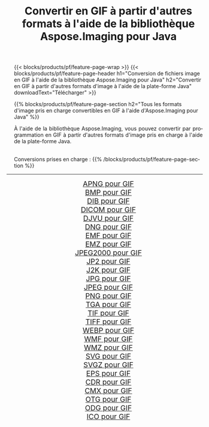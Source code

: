 ﻿---
title: Convertir en GIF à partir d'autres formats à l'aide de la bibliothèque Aspose.Imaging pour Java 
weight: 3920
url: /fr/java/conversion/to/gif 
lang: fr
langdirlevel: 2
locales: zh-hans,ja,it,ru,de,es,fr,nl,id,lt,pl,pt,vi,tr,ko,zh-hant,ar,hi,th,sv,cs,uk,he
description: En utilisant Aspose.Imaging, vous pouvez convertir en GIF à partir d'autres formats en utilisant Java
---

{{< blocks/products/pf/feature-page-wrap >}}
{{< blocks/products/pf/feature-page-header h1="Conversion de fichiers image en GIF à l'aide de la bibliothèque Aspose.Imaging pour Java" h2="Convertir en GIF à partir d'autres formats d'image à l'aide de la plate-forme Java" downloadText="Télécharger" >}}


{{% blocks/products/pf/feature-page-section  h2="Tous les formats d'image pris en charge convertibles en GIF à l'aide d'Aspose.Imaging pour Java" %}}
<p align=justify>À l'aide de la bibliothèque Aspose.Imaging, vous pouvez convertir par programmation en GIF à partir d'autres formats d'image pris en charge à l'aide de la plate-forme Java.</p>
<br/>
Conversions prises en charge :
{{% /blocks/products/pf/feature-page-section %}}
<div class="container-fluid productfamilypage bg-gray">
    <div class="convertypes bg-gray agp-content section">
        <div class="container">
		<hr style="margin-left:-20px;"/>
		<div class="row other-converters" style="gap: 10px;font-size: 19px;text-align:center;">
		    <div class='col-md-2 other-converter remove-lp remove-rp'><a href="/imaging/fr/java/conversion/apng-to-gif" style="padding:15px;">APNG pour GIF</a></div>
<div class='col-md-2 other-converter remove-lp remove-rp'><a href="/imaging/fr/java/conversion/bmp-to-gif" style="padding:15px;">BMP pour GIF</a></div>
<div class='col-md-2 other-converter remove-lp remove-rp'><a href="/imaging/fr/java/conversion/dib-to-gif" style="padding:15px;">DIB pour GIF</a></div>
<div class='col-md-2 other-converter remove-lp remove-rp'><a href="/imaging/fr/java/conversion/dicom-to-gif" style="padding:15px;">DICOM pour GIF</a></div>
<div class='col-md-2 other-converter remove-lp remove-rp'><a href="/imaging/fr/java/conversion/djvu-to-gif" style="padding:15px;">DJVU pour GIF</a></div>
<div class='col-md-2 other-converter remove-lp remove-rp'><a href="/imaging/fr/java/conversion/dng-to-gif" style="padding:15px;">DNG pour GIF</a></div>
<div class='col-md-2 other-converter remove-lp remove-rp'><a href="/imaging/fr/java/conversion/emf-to-gif" style="padding:15px;">EMF pour GIF</a></div>
<div class='col-md-2 other-converter remove-lp remove-rp'><a href="/imaging/fr/java/conversion/emz-to-gif" style="padding:15px;">EMZ pour GIF</a></div>
<div class='col-md-2 other-converter remove-lp remove-rp'><a href="/imaging/fr/java/conversion/jpeg2000-to-gif" style="padding:15px;">JPEG2000 pour GIF</a></div>
<div class='col-md-2 other-converter remove-lp remove-rp'><a href="/imaging/fr/java/conversion/jp2-to-gif" style="padding:15px;">JP2 pour GIF</a></div>
<div class='col-md-2 other-converter remove-lp remove-rp'><a href="/imaging/fr/java/conversion/j2k-to-gif" style="padding:15px;">J2K pour GIF</a></div>
<div class='col-md-2 other-converter remove-lp remove-rp'><a href="/imaging/fr/java/conversion/jpg-to-gif" style="padding:15px;">JPG pour GIF</a></div>
<div class='col-md-2 other-converter remove-lp remove-rp'><a href="/imaging/fr/java/conversion/jpeg-to-gif" style="padding:15px;">JPEG pour GIF</a></div>
<div class='col-md-2 other-converter remove-lp remove-rp'><a href="/imaging/fr/java/conversion/png-to-gif" style="padding:15px;">PNG pour GIF</a></div>
<div class='col-md-2 other-converter remove-lp remove-rp'><a href="/imaging/fr/java/conversion/tga-to-gif" style="padding:15px;">TGA pour GIF</a></div>
<div class='col-md-2 other-converter remove-lp remove-rp'><a href="/imaging/fr/java/conversion/tif-to-gif" style="padding:15px;">TIF pour GIF</a></div>
<div class='col-md-2 other-converter remove-lp remove-rp'><a href="/imaging/fr/java/conversion/tiff-to-gif" style="padding:15px;">TIFF pour GIF</a></div>
<div class='col-md-2 other-converter remove-lp remove-rp'><a href="/imaging/fr/java/conversion/webp-to-gif" style="padding:15px;">WEBP pour GIF</a></div>
<div class='col-md-2 other-converter remove-lp remove-rp'><a href="/imaging/fr/java/conversion/wmf-to-gif" style="padding:15px;">WMF pour GIF</a></div>
<div class='col-md-2 other-converter remove-lp remove-rp'><a href="/imaging/fr/java/conversion/wmz-to-gif" style="padding:15px;">WMZ pour GIF</a></div>
<div class='col-md-2 other-converter remove-lp remove-rp'><a href="/imaging/fr/java/conversion/svg-to-gif" style="padding:15px;">SVG pour GIF</a></div>
<div class='col-md-2 other-converter remove-lp remove-rp'><a href="/imaging/fr/java/conversion/svgz-to-gif" style="padding:15px;">SVGZ pour GIF</a></div>
<div class='col-md-2 other-converter remove-lp remove-rp'><a href="/imaging/fr/java/conversion/eps-to-gif" style="padding:15px;">EPS pour GIF</a></div>
<div class='col-md-2 other-converter remove-lp remove-rp'><a href="/imaging/fr/java/conversion/cdr-to-gif" style="padding:15px;">CDR pour GIF</a></div>
<div class='col-md-2 other-converter remove-lp remove-rp'><a href="/imaging/fr/java/conversion/cmx-to-gif" style="padding:15px;">CMX pour GIF</a></div>
<div class='col-md-2 other-converter remove-lp remove-rp'><a href="/imaging/fr/java/conversion/otg-to-gif" style="padding:15px;">OTG pour GIF</a></div>
<div class='col-md-2 other-converter remove-lp remove-rp'><a href="/imaging/fr/java/conversion/odg-to-gif" style="padding:15px;">ODG pour GIF</a></div>
<div class='col-md-2 other-converter remove-lp remove-rp'><a href="/imaging/fr/java/conversion/ico-to-gif" style="padding:15px;">ICO pour GIF</a></div>
                </div>
        </div>
    </div>
</div>
<br/>

